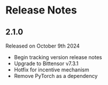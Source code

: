 Release Notes
=============

2.1.0
-----
Released on October 9th 2024
- Begin tracking version release notes
- Upgrade to Bittensor v7.3.1
- Hotfix for incentive mechanism
- Remove PyTorch as a dependency
